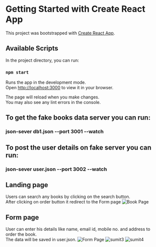 # Getting Started with Create React App

This project was bootstrapped with [Create React App](https://github.com/facebook/create-react-app).

## Available Scripts

In the project directory, you can run:

### `npm start`

Runs the app in the development mode.\
Open [http://localhost:3000](http://localhost:3000) to view it in your browser.

The page will reload when you make changes.\
You may also see any lint errors in the console.

## To get the fake books data server you can run:
### json-sever db1.json --port 3001 --watch

## To post the user details on fake server you can run:
### json-sever user.json --port 3002 --watch

## Landing page
Users can search any books by clicking on the search button. </br>
After clicking on order button it redirect to the Form page
![Book Page](https://user-images.githubusercontent.com/93571941/162725023-489ec364-9d7e-4ee1-8212-5610bc2b4c2c.png)
## Form page
User can enter his details like name, email id, mobile no. and address to order the book. </br>
The data will be saved in user.json.
![Form Page](https://user-images.githubusercontent.com/93571941/162725119-d8139e20-f440-4f00-baf8-c235771ea6c5.png)
![sumit3](https://user-images.githubusercontent.com/93571941/162725201-a6404b58-4164-44db-b073-530e8f10998f.png)
![sumit4](https://user-images.githubusercontent.com/93571941/162725324-7967c942-c9fe-43d6-8de8-54f6c8704bdb.png)

